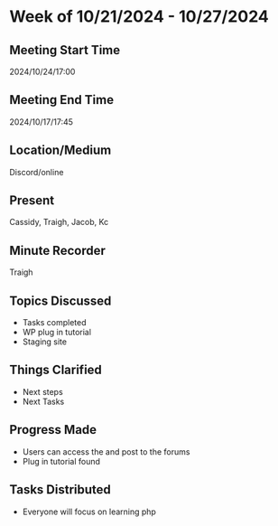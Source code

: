 # Week of 10/21/2024 - 10/27/2024

## Meeting Start Time

2024/10/24/17:00

## Meeting End Time

2024/10/17/17:45

## Location/Medium

Discord/online

## Present

Cassidy, Traigh, Jacob, Kc

## Minute Recorder

Traigh

## Topics Discussed

- Tasks completed
- WP plug in tutorial
- Staging site

## Things Clarified

- Next steps 
- Next Tasks

## Progress Made

- Users can access the and post to the forums
- Plug in tutorial found

## Tasks Distributed

- Everyone will focus on learning php